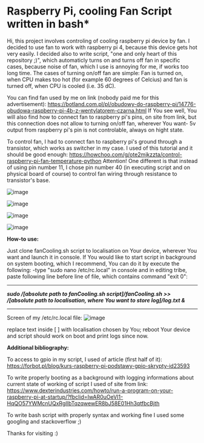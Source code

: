# Raspberry Pi, cooling Fan Script written in bash*

Hi, this project involves controling of cooling raspberry pi device by fan. 
I decided to use fan to work with raspberry pi 4, because this device gets hot very easily.
I decided also to write script, "one and only heart of this repository ;)", which automaticly turns on and turns off fan in specific cases, because noise of fan, which I use is annoying for me, if works too long time.
The cases of turning on/off fan are simple: Fan is turned on, when CPU makes too hot (for example 60 degrees of Celcius) and fan is turned off, when CPU is cooled (i.e. 35 dC).

You can find fan used by me on link (nobody paid me for this advertisement):
https://botland.com.pl/pl/obudowy-do-raspberry-pi/14776-obudowa-raspberry-pi-4b-z-wentylatorem-czarna.html
If You see well, You will also find how to connect fan to raspberry pi's pins, on site from link, but this connection does not allow to turning on/off fan, wherever You want- 5v output from raspberry pi's pin is not controlable, always on hight state.

To control fan, I had to connect fan to raspberry pi's ground through a transistor, which works as switcher in my case. I used of this tutorial and it should be good enough:
https://howchoo.com/g/ote2mjkzzta/control-raspberry-pi-fan-temperature-python
Attention! One different is that instead of using pin number 11, I chose pin number 40 (in executing script and on physical board of course) to control fan wiring through resistance to transistor's base.

![image](https://github.com/wojtaszek23/RPI-Fan-Cooling/blob/master/my_wires_schema.png)

![image](https://github.com/wojtaszek23/RPI-Fan-Cooling/blob/master/wire_fot1.jpg)

![image](https://github.com/wojtaszek23/RPI-Fan-Cooling/blob/master/wire_fot2.jpg)

![image](https://github.com/wojtaszek23/RPI-Fan-Cooling/blob/master/wire_fot3.jpg)

**How-to use:**

Just clone fanCooling.sh script to localisation on Your device, wherever You want and launch it in console.
If You would like to start script in background on system booting, which I recommend, You can do it by execute the following:
-type "sudo nano /etc/rc.local" in console and in editing tribe, paste following line before line of file, which contains command "exit 0":

--------------------------------------------------------------------------------------------------------------------------------------

***sudo /[absolute path to fanCooling.sh script]/fanCooling.sh >> /[absolute path to localisation, where You want to store log]/log.txt &***

--------------------------------------------------------------------------------------------------------------------------------------

Screen of my /etc/rc.local file:
![image](https://github.com/wojtaszek23/RPI-Fan-Cooling/blob/master/prtscrn.png)

replace text inside [ ] with localisation chosen by You; reboot Your device and script should work on boot and print logs since now.

**Additional bibliography:**

To access to gpio in my script, I used of article (first half of it):
https://forbot.pl/blog/kurs-raspberry-pi-podstawy-gpio-skrypty-id23593

To write properly booting as a background with logging informations about current state of working of script I used of site from link:
https://www.dexterindustries.com/howto/run-a-program-on-your-raspberry-pi-at-startup/?fbclid=IwAR0uOeVI1-HqQO57YWMcnUQxRgIIbTqzqwewER8bJ58E01Hh3qtfbcBjth

To write bash script with properly syntax and working fine I used some googling and stackoverflow ;)

Thanks for visiting :)